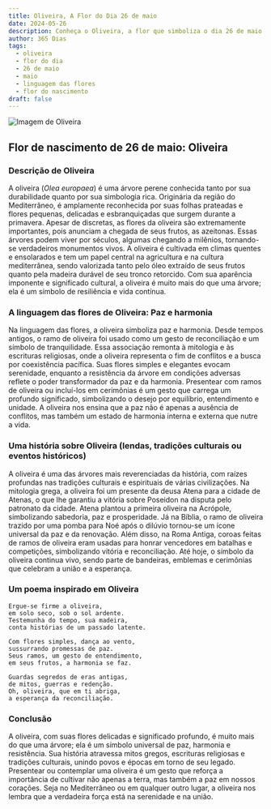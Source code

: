 ```yaml
---
title: Oliveira, A Flor do Dia 26 de maio
date: 2024-05-26
description: Conheça o Oliveira, a flor que simboliza o dia 26 de maio e seu significado 'Paz e harmonia'. Explore a beleza e o simbolismo desta flor encantadora.
author: 365 Dias
tags:
  - oliveira
  - flor do dia
  - 26 de maio
  - maio
  - linguagem das flores
  - flor do nascimento
draft: false
---
```


![Imagem de Oliveira](https://cdn.pixabay.com/photo/2015/05/29/10/00/olives-789140_1280.jpg#center)


## Flor de nascimento de 26 de maio: Oliveira

### Descrição de Oliveira

A oliveira (_Olea europaea_) é uma árvore perene conhecida tanto por sua durabilidade quanto por sua simbologia rica. Originária da região do Mediterrâneo, é amplamente reconhecida por suas folhas prateadas e flores pequenas, delicadas e esbranquiçadas que surgem durante a primavera. Apesar de discretas, as flores da oliveira são extremamente importantes, pois anunciam a chegada de seus frutos, as azeitonas. Essas árvores podem viver por séculos, algumas chegando a milênios, tornando-se verdadeiros monumentos vivos. A oliveira é cultivada em climas quentes e ensolarados e tem um papel central na agricultura e na cultura mediterrânea, sendo valorizada tanto pelo óleo extraído de seus frutos quanto pela madeira durável de seu tronco retorcido. Com sua aparência imponente e significado cultural, a oliveira é muito mais do que uma árvore; ela é um símbolo de resiliência e vida contínua.

### A linguagem das flores de Oliveira: Paz e harmonia

Na linguagem das flores, a oliveira simboliza paz e harmonia. Desde tempos antigos, o ramo de oliveira foi usado como um gesto de reconciliação e um símbolo de tranquilidade. Essa associação remonta à mitologia e às escrituras religiosas, onde a oliveira representa o fim de conflitos e a busca por coexistência pacífica. Suas flores simples e elegantes evocam serenidade, enquanto a resistência da árvore em condições adversas reflete o poder transformador da paz e da harmonia. Presentear com ramos de oliveira ou incluí-los em cerimônias é um gesto que carrega um profundo significado, simbolizando o desejo por equilíbrio, entendimento e unidade. A oliveira nos ensina que a paz não é apenas a ausência de conflitos, mas também um estado de harmonia interna e externa que nutre a vida.

### Uma história sobre Oliveira (lendas, tradições culturais ou eventos históricos)

A oliveira é uma das árvores mais reverenciadas da história, com raízes profundas nas tradições culturais e espirituais de várias civilizações. Na mitologia grega, a oliveira foi um presente da deusa Atena para a cidade de Atenas, o que lhe garantiu a vitória sobre Poseidon na disputa pelo patronato da cidade. Atena plantou a primeira oliveira na Acrópole, simbolizando sabedoria, paz e prosperidade. Já na Bíblia, o ramo de oliveira trazido por uma pomba para Noé após o dilúvio tornou-se um ícone universal da paz e da renovação. Além disso, na Roma Antiga, coroas feitas de ramos de oliveira eram usadas para honrar vencedores em batalhas e competições, simbolizando vitória e reconciliação. Até hoje, o símbolo da oliveira continua vivo, sendo parte de bandeiras, emblemas e cerimônias que celebram a união e a esperança.

### Um poema inspirado em Oliveira

```
Ergue-se firme a oliveira,  
em solo seco, sob o sol ardente.  
Testemunha do tempo, sua madeira,  
conta histórias de um passado latente.  

Com flores simples, dança ao vento,  
sussurrando promessas de paz.  
Seus ramos, um gesto de entendimento,  
em seus frutos, a harmonia se faz.  

Guardas segredos de eras antigas,  
de mitos, guerras e redenção.  
Oh, oliveira, que em ti abriga,  
a esperança da reconciliação.  
```

### Conclusão

A oliveira, com suas flores delicadas e significado profundo, é muito mais do que uma árvore; ela é um símbolo universal de paz, harmonia e resistência. Sua história atravessa mitos gregos, escrituras religiosas e tradições culturais, unindo povos e épocas em torno de seu legado. Presentear ou contemplar uma oliveira é um gesto que reforça a importância de cultivar não apenas a terra, mas também a paz em nossos corações. Seja no Mediterrâneo ou em qualquer outro lugar, a oliveira nos lembra que a verdadeira força está na serenidade e na união.